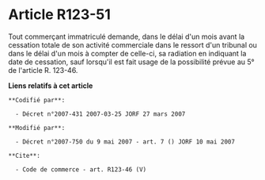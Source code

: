 # Article R123-51

Tout commerçant immatriculé demande, dans le délai d'un mois avant la cessation totale de son activité commerciale dans le
ressort d'un tribunal ou dans le délai d'un mois à compter de celle-ci, sa radiation en indiquant la date de cessation, sauf
lorsqu'il est fait usage de la possibilité prévue au 5° de l'article R. 123-46.

**Liens relatifs à cet article**

	**Codifié par**:

	  - Décret n°2007-431 2007-03-25 JORF 27 mars 2007

	**Modifié par**:

	  - Décret n°2007-750 du 9 mai 2007 - art. 7 () JORF 10 mai 2007

	**Cite**:

	  - Code de commerce - art. R123-46 (V)
